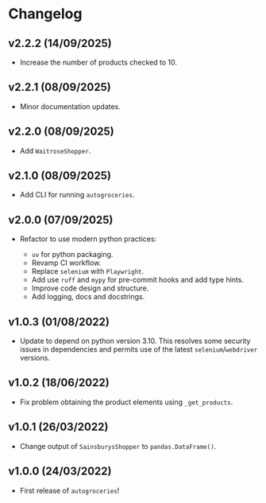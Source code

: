 # Changelog

## v2.2.2 (14/09/2025)

- Increase the number of products checked to 10.

## v2.2.1 (08/09/2025)

- Minor documentation updates.

## v2.2.0 (08/09/2025)

- Add `WaitroseShopper`.

## v2.1.0 (08/09/2025)

- Add CLI for running `autogroceries`.

## v2.0.0 (07/09/2025)

- Refactor to use modern python practices:

    - `uv` for python packaging.
    - Revamp CI workflow.
    - Replace `selenium` with `Playwright`.
    - Add use `ruff` and `mypy` for pre-commit hooks and add type hints.
    - Improve code design and structure.
    - Add logging, docs and docstrings.

## v1.0.3 (01/08/2022)

- Update to depend on python version 3.10. This resolves some security issues in dependencies and permits use of the latest `selenium`/`webdriver` versions.

## v1.0.2 (18/06/2022)

- Fix problem obtaining the product elements using `_get_products`.

## v1.0.1 (26/03/2022)

- Change output of `SainsburysShopper` to `pandas.DataFrame()`.

## v1.0.0 (24/03/2022)

- First release of `autogroceries`!
